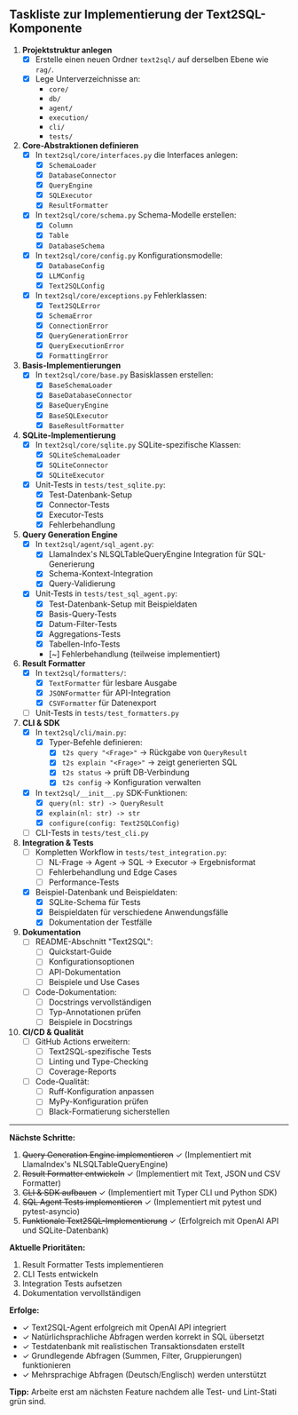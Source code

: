 ## Taskliste zur Implementierung der Text2SQL-Komponente

1. **Projektstruktur anlegen**  
   - [x] Erstelle einen neuen Ordner `text2sql/` auf derselben Ebene wie `rag/`.  
   - [x] Lege Unterverzeichnisse an:  
     - `core/`  
     - `db/`  
     - `agent/`  
     - `execution/`  
     - `cli/`  
     - `tests/`  

2. **Core-Abstraktionen definieren**  
   - [x] In `text2sql/core/interfaces.py` die Interfaces anlegen:  
     - [x] `SchemaLoader`  
     - [x] `DatabaseConnector`  
     - [x] `QueryEngine`  
     - [x] `SQLExecutor`  
     - [x] `ResultFormatter`  
   - [x] In `text2sql/core/schema.py` Schema-Modelle erstellen:  
     - [x] `Column`  
     - [x] `Table`  
     - [x] `DatabaseSchema`  
   - [x] In `text2sql/core/config.py` Konfigurationsmodelle:  
     - [x] `DatabaseConfig`  
     - [x] `LLMConfig`  
     - [x] `Text2SQLConfig`  
   - [x] In `text2sql/core/exceptions.py` Fehlerklassen:  
     - [x] `Text2SQLError`  
     - [x] `SchemaError`  
     - [x] `ConnectionError`  
     - [x] `QueryGenerationError`  
     - [x] `QueryExecutionError`  
     - [x] `FormattingError`  

3. **Basis-Implementierungen**  
   - [x] In `text2sql/core/base.py` Basisklassen erstellen:  
     - [x] `BaseSchemaLoader`  
     - [x] `BaseDatabaseConnector`  
     - [x] `BaseQueryEngine`  
     - [x] `BaseSQLExecutor`  
     - [x] `BaseResultFormatter`  

4. **SQLite-Implementierung**  
   - [x] In `text2sql/core/sqlite.py` SQLite-spezifische Klassen:  
     - [x] `SQLiteSchemaLoader`  
     - [x] `SQLiteConnector`  
     - [x] `SQLiteExecutor`  
   - [x] Unit-Tests in `tests/test_sqlite.py`:
     - [x] Test-Datenbank-Setup
     - [x] Connector-Tests
     - [x] Executor-Tests
     - [x] Fehlerbehandlung

5. **Query Generation Engine**  
   - [x] In `text2sql/agent/sql_agent.py`:
     - [x] LlamaIndex's NLSQLTableQueryEngine Integration für SQL-Generierung
     - [x] Schema-Kontext-Integration
     - [x] Query-Validierung
   - [x] Unit-Tests in `tests/test_sql_agent.py`:
     - [x] Test-Datenbank-Setup mit Beispieldaten
     - [x] Basis-Query-Tests
     - [x] Datum-Filter-Tests
     - [x] Aggregations-Tests
     - [x] Tabellen-Info-Tests
     - [~] Fehlerbehandlung (teilweise implementiert)

6. **Result Formatter**  
   - [x] In `text2sql/formatters/`:
     - [x] `TextFormatter` für lesbare Ausgabe
     - [x] `JSONFormatter` für API-Integration
     - [x] `CSVFormatter` für Datenexport
   - [ ] Unit-Tests in `tests/test_formatters.py`

7. **CLI & SDK**  
   - [x] In `text2sql/cli/main.py`:
     - [x] Typer-Befehle definieren:
       - [x] `t2s query "<Frage>"` → Rückgabe von `QueryResult`
       - [x] `t2s explain "<Frage>"` → zeigt generierten SQL
       - [x] `t2s status` → prüft DB-Verbindung
       - [x] `t2s config` → Konfiguration verwalten
   - [x] In `text2sql/__init__.py` SDK-Funktionen:
     - [x] `query(nl: str) -> QueryResult`
     - [x] `explain(nl: str) -> str`
     - [x] `configure(config: Text2SQLConfig)`
   - [ ] CLI-Tests in `tests/test_cli.py`

8. **Integration & Tests**  
   - [ ] Kompletten Workflow in `tests/test_integration.py`:
     - [ ] NL-Frage → Agent → SQL → Executor → Ergebnisformat
     - [ ] Fehlerbehandlung und Edge Cases
     - [ ] Performance-Tests
   - [x] Beispiel-Datenbank und Beispieldaten:
     - [x] SQLite-Schema für Tests
     - [x] Beispieldaten für verschiedene Anwendungsfälle
     - [x] Dokumentation der Testfälle

9. **Dokumentation**  
   - [ ] README-Abschnitt "Text2SQL":
     - [ ] Quickstart-Guide
     - [ ] Konfigurationsoptionen
     - [ ] API-Dokumentation
     - [ ] Beispiele und Use Cases
   - [ ] Code-Dokumentation:
     - [ ] Docstrings vervollständigen
     - [ ] Typ-Annotationen prüfen
     - [ ] Beispiele in Docstrings

10. **CI/CD & Qualität**  
    - [ ] GitHub Actions erweitern:
      - [ ] Text2SQL-spezifische Tests
      - [ ] Linting und Type-Checking
      - [ ] Coverage-Reports
    - [ ] Code-Qualität:
      - [ ] Ruff-Konfiguration anpassen
      - [ ] MyPy-Konfiguration prüfen
      - [ ] Black-Formatierung sicherstellen

---

**Nächste Schritte:**
1. ~~Query Generation Engine implementieren~~ ✓ (Implementiert mit LlamaIndex's NLSQLTableQueryEngine)
2. ~~Result Formatter entwickeln~~ ✓ (Implementiert mit Text, JSON und CSV Formatter)
3. ~~CLI & SDK aufbauen~~ ✓ (Implementiert mit Typer CLI und Python SDK)
4. ~~SQL Agent Tests implementieren~~ ✓ (Implementiert mit pytest und pytest-asyncio)
5. ~~Funktionale Text2SQL-Implementierung~~ ✓ (Erfolgreich mit OpenAI API und SQLite-Datenbank)

**Aktuelle Prioritäten:**
1. Result Formatter Tests implementieren
2. CLI Tests entwickeln
3. Integration Tests aufsetzen
4. Dokumentation vervollständigen

**Erfolge:**
- ✓ Text2SQL-Agent erfolgreich mit OpenAI API integriert
- ✓ Natürlichsprachliche Abfragen werden korrekt in SQL übersetzt
- ✓ Testdatenbank mit realistischen Transaktionsdaten erstellt
- ✓ Grundlegende Abfragen (Summen, Filter, Gruppierungen) funktionieren
- ✓ Mehrsprachige Abfragen (Deutsch/Englisch) werden unterstützt

**Tipp:** Arbeite erst am nächsten Feature nachdem alle Test- und Lint-Stati grün sind.